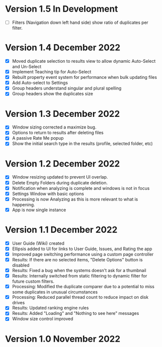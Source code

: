 # Version 1.5	In Development
- [ ] Filters (Navigation down left hand side) show ratio of duplicates per filter.

# Version 1.4	December 2022
- [x] Moved duplicate selection to results view to allow dynamic Auto-Select and Un-Select
- [x] Implement Teaching tip for Auto-Select
- [x] Rebuilt property event system for performance when bulk updating files
- [x] Add Auto-select to Settings
- [x] Group headers understand singular and plural spelling
- [x] Group headers show the duplicates size

# Version 1.3	December 2022
- [x] Window sizing corrected a maximize bug.
- [x] Options to return to results after deleting files
- [x] A passive Rate Me popup
- [x] Show the initial search type in the results (profile, selected folder, etc)

# Version 1.2	December 2022
- [x] Window resizing updated to prevent UI overlap.
- [x] Delete Empty Folders during duplicate deletion.
- [x] Notification when analyzing is complete and windows is not in focus
- [x] Settings Window with basic options
- [x] Processing is now Analyzing as this is more relevant to what is happening.
- [x] App is now single instance 

# Version 1.1	December 2022
- [x] User Guide (Wiki) created 
- [x] Ellipsis added to UI for links to User Guide, Issues, and Rating the app
- [x] Improved page switching performance using a custom page controller
- [x] Results: If there are no selected items, "Delete Options" button is disabled
- [x] Results: Fixed a bug when the systems doesn't ask for a thumbnail
- [x] Results: Internally switched from  static filtering to dynamic filter for future custom filters.
- [x] Processing: Modified the duplicate comparer due to a potential to miss some duplicates in unusual circumstances
- [x] Processing: Reduced parallel thread count to reduce impact on disk drives
- [x] Results: Updated ranking engine rules 
- [x] Results: Added "Loading" and "Nothing to see here" messages 
- [x] Window size control improved

# Version 1.0	November 2022
